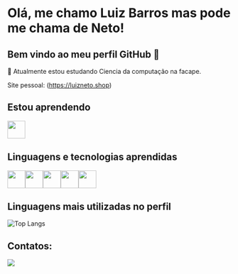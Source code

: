# Olá, me chamo Luiz Barros mas pode me chama de Neto!
## Bem vindo ao meu perfil GitHub 👋

:walking: Atualmente estou estudando Ciencia da computação na facape.

Site pessoal: (https://luizneto.shop)

## Estou aprendendo

 <img loading="lazy" src="https://cdn.jsdelivr.net/gh/devicons/devicon@latest/icons/csharp/csharp-original.svg" width="40" height="40" />
          
## Linguagens e tecnologias aprendidas

 <img loading="lazy" src="https://cdn.jsdelivr.net/gh/devicons/devicon@latest/icons/javascript/javascript-original.svg" width="40" height="40" /><img loading="lazy" src="https://cdn.jsdelivr.net/gh/devicons/devicon@latest/icons/python/python-original.svg" width="40" height="40" /><img loading="lazy" src="https://cdn.jsdelivr.net/gh/devicons/devicon@latest/icons/express/express-original.svg" width="40" height="40" /><img loading="lazy" src="https://cdn.jsdelivr.net/gh/devicons/devicon@latest/icons/git/git-original.svg" width="40" height="40" /><img loading="lazy" src="https://cdn.jsdelivr.net/gh/devicons/devicon@latest/icons/mongodb/mongodb-original.svg" width="40" height="40" />

## Linguagens mais utilizadas no perfil
![Top Langs](https://github-readme-stats.vercel.app/api/top-langs/?username=anuraghazra&layout=compact)
 ## Contatos:
 <div>
  <a href="https://www.linkedin.com/in/luiz-barros-bb79a0269/" target="_blank"><img loading="lazy" src="https://img.shields.io/badge/-LinkedIn-%230077B5?style=for-the-badge&logo=linkedin&logoColor=white" target="_blank"></a>
 </div>
          
 
          
          

